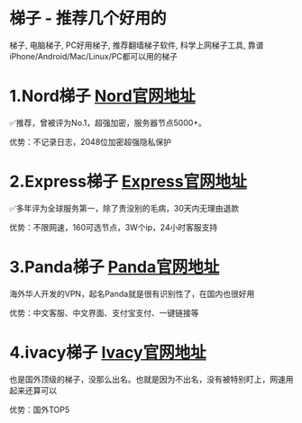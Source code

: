 # 梯子 - 推荐几个好用的
梯子, 电脑梯子, PC好用梯子, 推荐翻墙梯子软件, 科学上网梯子工具, 靠谱iPhone/Android/Mac/Linux/PC都可以用的梯子

# 1.Nord梯子   [Nord官网地址](https://go.nordlocker.net/aff_c?offer_id=15&aff_id=38201&url_id=6063&aff_sub=github&aff_click_id=tiziabc2)
✅推荐，曾被评为No.1，超强加密，服务器节点5000+。

优势：不记录日志，2048位加密超强隐私保护

# 2.Express梯子 [Express官网地址](https://www.xvbelink.com/?a_fid=tizi_vpn&chan=github&data1=tiziabc2)
✅多年评为全球服务第一，除了贵没别的毛病，30天内无理由退款

优势：不限网速，160可选节点，3W个ip，24小时客服支持

# 3.Panda梯子 [Panda官网地址](https://pandavpnpro.com/r/22216799)
海外华人开发的VPN，起名Panda就是很有识别性了，在国内也很好用

优势：中文客服、中文界面、支付宝支付、一键链接等

# 4.ivacy梯子 [Ivacy官网地址](https://www.ivacykodi.com/easter-deal-2020/?aff=91814&data1=github&data2=tiziabc2)
也是国外顶级的梯子，没那么出名。也就是因为不出名，没有被特别盯上，网速用起来还算可以

优势：国外TOP5
